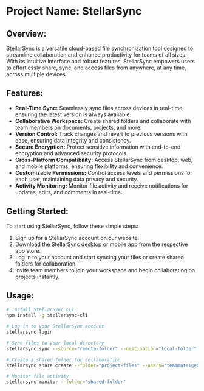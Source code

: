 # Project Name: StellarSync

## Overview:
StellarSync is a versatile cloud-based file synchronization tool designed to streamline collaboration and enhance productivity for teams of all sizes. With its intuitive interface and robust features, StellarSync empowers users to effortlessly share, sync, and access files from anywhere, at any time, across multiple devices.

## Features:
- **Real-Time Sync:** Seamlessly sync files across devices in real-time, ensuring the latest version is always available.
- **Collaborative Workspace:** Create shared folders and collaborate with team members on documents, projects, and more.
- **Version Control:** Track changes and revert to previous versions with ease, ensuring data integrity and consistency.
- **Secure Encryption:** Protect sensitive information with end-to-end encryption and advanced security protocols.
- **Cross-Platform Compatibility:** Access StellarSync from desktop, web, and mobile platforms, ensuring flexibility and convenience.
- **Customizable Permissions:** Control access levels and permissions for each user, maintaining data privacy and security.
- **Activity Monitoring:** Monitor file activity and receive notifications for updates, edits, and comments in real-time.

## Getting Started:
To start using StellarSync, follow these simple steps:
1. Sign up for a StellarSync account on our website.
2. Download the StellarSync desktop or mobile app from the respective app store.
3. Log in to your account and start syncing your files or create shared folders for collaboration.
4. Invite team members to join your workspace and begin collaborating on projects instantly.

## Usage:
```bash
# Install StellarSync CLI
npm install -g stellarsync-cli

# Log in to your StellarSync account
stellarsync login

# Sync files to your local directory
stellarsync sync --source="remote-folder" --destination="local-folder"

# Create a shared folder for collaboration
stellarsync share create --folder="project-files" --users="teammate1@example.com, teammate2@example.com"

# Monitor file activity
stellarsync monitor --folder="shared-folder"
